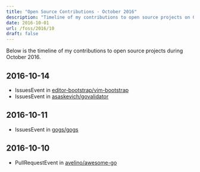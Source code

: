```yaml
---
title: "Open Source Contributions - October 2016"
description: "Timeline of my contributions to open source projects on GitHub during October 2016."
date: 2016-10-01
url: /foss/2016/10
draft: false
---
```


Below is the timeline of my contributions to open source projects during October 2016.

## 2016-10-14

- IssuesEvent in [editor-bootstrap/vim-bootstrap](https://github.com/editor-bootstrap/vim-bootstrap)
- IssuesEvent in [asaskevich/govalidator](https://github.com/asaskevich/govalidator)

## 2016-10-11

- IssuesEvent in [gogs/gogs](https://github.com/gogs/gogs)

## 2016-10-10

- PullRequestEvent in [avelino/awesome-go](https://github.com/avelino/awesome-go)

